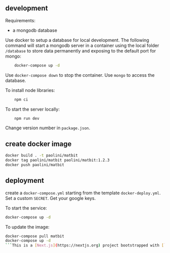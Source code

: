 ## development
Requirements:

* a mongodb database

Use docker to setup a database for local development.
The following command will start a mongodb server in a container using the local folder `/database` to store data permanently and exposing to the default port for mongo:
```bash
    docker-compose up -d
```
Use `docker-compose down` to stop the container. Use `mongo` to access the database.

To install node libraries:
```bash
    npm ci
```
To start the server locally:
```bash
    npm run dev
```

Change version number in `package.json`.

## create docker image

```bash
docker build . -t paolini/matbit
docker tag paolini/matbit paolini/matbit:1.2.3
docker push paolini/matbit
```

## deployment

create a `docker-compose.yml` starting from the template `docker-deploy.yml`.
Set a custom `SECRET`. Get your google keys.

To start the service:
```bash
docker-compose up -d
```

To update the image:
```bash
docker-compose pull matbit
docker-compose up -d
```This is a [Next.js](https://nextjs.org) project bootstrapped with [`create-next-app`](https://nextjs.org/docs/app/api-reference/cli/create-next-app).

